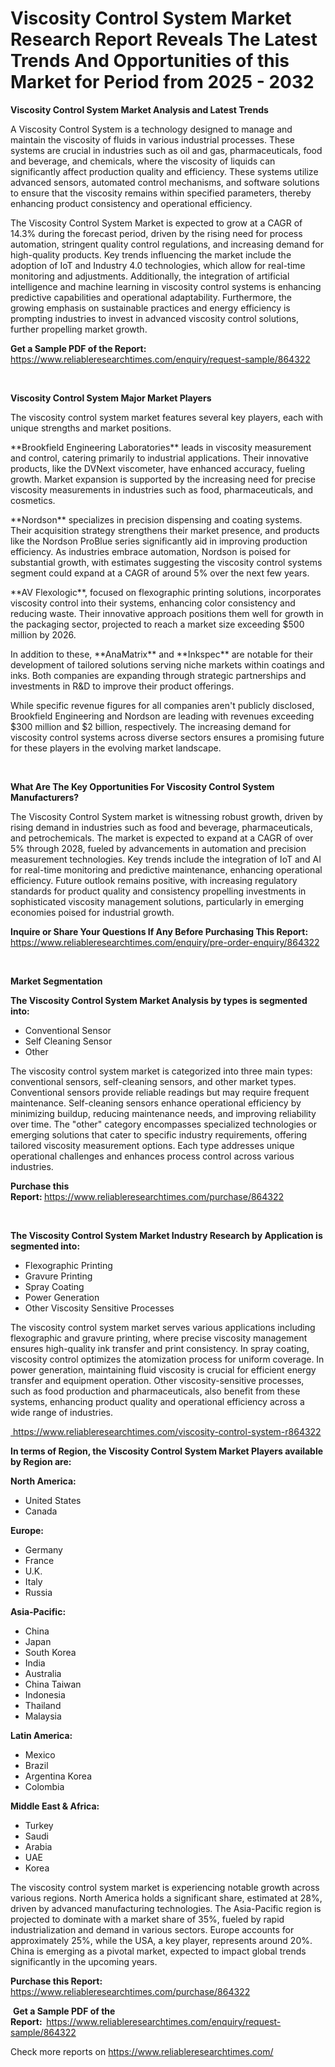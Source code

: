 <p><h1>Viscosity Control System Market Research Report Reveals The Latest Trends And Opportunities of this Market for Period from 2025 - 2032</h1></p><p><strong>Viscosity Control System Market Analysis and Latest Trends</strong></p>
<p><p>A Viscosity Control System is a technology designed to manage and maintain the viscosity of fluids in various industrial processes. These systems are crucial in industries such as oil and gas, pharmaceuticals, food and beverage, and chemicals, where the viscosity of liquids can significantly affect production quality and efficiency. These systems utilize advanced sensors, automated control mechanisms, and software solutions to ensure that the viscosity remains within specified parameters, thereby enhancing product consistency and operational efficiency.</p><p>The Viscosity Control System Market is expected to grow at a CAGR of 14.3% during the forecast period, driven by the rising need for process automation, stringent quality control regulations, and increasing demand for high-quality products. Key trends influencing the market include the adoption of IoT and Industry 4.0 technologies, which allow for real-time monitoring and adjustments. Additionally, the integration of artificial intelligence and machine learning in viscosity control systems is enhancing predictive capabilities and operational adaptability. Furthermore, the growing emphasis on sustainable practices and energy efficiency is prompting industries to invest in advanced viscosity control solutions, further propelling market growth.</p></p>
<p><strong>Get a Sample PDF of the Report:&nbsp;</strong> <a href="https://www.reliableresearchtimes.com/enquiry/request-sample/864322?utm_campaign=3315&utm_medium=2&utm_source=Github&utm_content=ia&utm_term=10042025&utm_id=viscosity-control-system">https://www.reliableresearchtimes.com/enquiry/request-sample/864322</a></p>
<p>&nbsp;</p>
<p><strong>Viscosity Control System Major Market Players</strong></p>
<p><p>The viscosity control system market features several key players, each with unique strengths and market positions. </p><p>**Brookfield Engineering Laboratories** leads in viscosity measurement and control, catering primarily to industrial applications. Their innovative products, like the DVNext viscometer, have enhanced accuracy, fueling growth. Market expansion is supported by the increasing need for precise viscosity measurements in industries such as food, pharmaceuticals, and cosmetics.</p><p>**Nordson** specializes in precision dispensing and coating systems. Their acquisition strategy strengthens their market presence, and products like the Nordson ProBlue series significantly aid in improving production efficiency. As industries embrace automation, Nordson is poised for substantial growth, with estimates suggesting the viscosity control systems segment could expand at a CAGR of around 5% over the next few years.</p><p>**AV Flexologic**, focused on flexographic printing solutions, incorporates viscosity control into their systems, enhancing color consistency and reducing waste. Their innovative approach positions them well for growth in the packaging sector, projected to reach a market size exceeding $500 million by 2026.</p><p>In addition to these, **AnaMatrix** and **Inkspec** are notable for their development of tailored solutions serving niche markets within coatings and inks. Both companies are expanding through strategic partnerships and investments in R&D to improve their product offerings.</p><p>While specific revenue figures for all companies aren't publicly disclosed, Brookfield Engineering and Nordson are leading with revenues exceeding $300 million and $2 billion, respectively. The increasing demand for viscosity control systems across diverse sectors ensures a promising future for these players in the evolving market landscape.</p></p>
<p>&nbsp;</p>
<p><strong>What Are The Key Opportunities For Viscosity Control System Manufacturers?</strong></p>
<p><p>The Viscosity Control System market is witnessing robust growth, driven by rising demand in industries such as food and beverage, pharmaceuticals, and petrochemicals. The market is expected to expand at a CAGR of over 5% through 2028, fueled by advancements in automation and precision measurement technologies. Key trends include the integration of IoT and AI for real-time monitoring and predictive maintenance, enhancing operational efficiency. Future outlook remains positive, with increasing regulatory standards for product quality and consistency propelling investments in sophisticated viscosity management solutions, particularly in emerging economies poised for industrial growth.</p></p>
<p><strong>Inquire or Share Your Questions If Any Before Purchasing This Report:</strong> <a href="https://www.reliableresearchtimes.com/enquiry/pre-order-enquiry/864322?utm_campaign=3315&utm_medium=2&utm_source=Github&utm_content=ia&utm_term=10042025&utm_id=viscosity-control-system">https://www.reliableresearchtimes.com/enquiry/pre-order-enquiry/864322</a></p>
<p>&nbsp;</p>
<p><strong>Market Segmentation</strong></p>
<p><strong>The Viscosity Control System Market Analysis by types is segmented into:</strong></p>
<p><ul><li>Conventional Sensor</li><li>Self Cleaning Sensor</li><li>Other</li></ul></p>
<p><p>The viscosity control system market is categorized into three main types: conventional sensors, self-cleaning sensors, and other market types. Conventional sensors provide reliable readings but may require frequent maintenance. Self-cleaning sensors enhance operational efficiency by minimizing buildup, reducing maintenance needs, and improving reliability over time. The "other" category encompasses specialized technologies or emerging solutions that cater to specific industry requirements, offering tailored viscosity measurement options. Each type addresses unique operational challenges and enhances process control across various industries.</p></p>
<p><strong>Purchase this Report:&nbsp;</strong><a href="https://www.reliableresearchtimes.com/purchase/864322?utm_campaign=3315&utm_medium=2&utm_source=Github&utm_content=ia&utm_term=10042025&utm_id=viscosity-control-system">https://www.reliableresearchtimes.com/purchase/864322</a></p>
<p>&nbsp;</p>
<p><strong>The Viscosity Control System Market Industry Research by Application is segmented into:</strong></p>
<p><ul><li>Flexographic Printing</li><li>Gravure Printing</li><li>Spray Coating</li><li>Power Generation</li><li>Other Viscosity Sensitive Processes</li></ul></p>
<p><p>The viscosity control system market serves various applications including flexographic and gravure printing, where precise viscosity management ensures high-quality ink transfer and print consistency. In spray coating, viscosity control optimizes the atomization process for uniform coverage. In power generation, maintaining fluid viscosity is crucial for efficient energy transfer and equipment operation. Other viscosity-sensitive processes, such as food production and pharmaceuticals, also benefit from these systems, enhancing product quality and operational efficiency across a wide range of industries.</p></p>
<p><a href="https://www.reliableresearchtimes.com/viscosity-control-system-r864322?utm_campaign=3315&utm_medium=2&utm_source=Github&utm_content=ia&utm_term=10042025&utm_id=viscosity-control-system">&nbsp;https://www.reliableresearchtimes.com/viscosity-control-system-r864322</a></p>
<p><strong>In terms of Region, the Viscosity Control System Market Players available by Region are:</strong></p>
<p>
    <p> <strong> North America: </strong>
        <ul>
            <li>United States</li>
            <li>Canada</li>
        </ul>
        </p> 
    <p> <strong> Europe: </strong>
        <ul>
            <li>Germany</li>
            <li>France</li>
            <li>U.K.</li>
            <li>Italy</li>
            <li>Russia</li>
        </ul>
        </p> 
    <p> <strong> Asia-Pacific: </strong>
        <ul>
            <li>China</li>
            <li>Japan</li>
            <li>South Korea</li>
            <li>India</li>
            <li>Australia</li>
            <li>China Taiwan</li>
            <li>Indonesia</li>
            <li>Thailand</li>
            <li>Malaysia</li>
        </ul>
        </p> 
    <p> <strong> Latin America: </strong>
        <ul>
            <li>Mexico</li>
            <li>Brazil</li>
            <li>Argentina Korea</li>
            <li>Colombia</li>
        </ul>
        </p> 
    <p> <strong> Middle East & Africa: </strong>
        <ul>
            <li>Turkey</li>
            <li>Saudi</li>
            <li>Arabia</li>
            <li>UAE</li>
            <li>Korea</li>
        </ul>
    </p>
    </p>
<p><p>The viscosity control system market is experiencing notable growth across various regions. North America holds a significant share, estimated at 28%, driven by advanced manufacturing technologies. The Asia-Pacific region is projected to dominate with a market share of 35%, fueled by rapid industrialization and demand in various sectors. Europe accounts for approximately 25%, while the USA, a key player, represents around 20%. China is emerging as a pivotal market, expected to impact global trends significantly in the upcoming years.</p></p>
<p><strong>Purchase this Report: </strong><a href="https://www.reliableresearchtimes.com/purchase/864322?utm_campaign=3315&utm_medium=2&utm_source=Github&utm_content=ia&utm_term=10042025&utm_id=viscosity-control-system">https://www.reliableresearchtimes.com/purchase/864322</a></p>
<p>&nbsp;<strong>Get a Sample PDF of the Report:&nbsp;&nbsp;</strong><a href="https://www.reliableresearchtimes.com/enquiry/request-sample/864322?utm_campaign=3315&utm_medium=2&utm_source=Github&utm_content=ia&utm_term=10042025&utm_id=viscosity-control-system">https://www.reliableresearchtimes.com/enquiry/request-sample/864322</a></p>
<p><strong></strong></p>
<p>Check more reports on <a href="https://www.reliableresearchtimes.com/?utm_campaign=3315&utm_medium=2&utm_source=Github&utm_content=ia&utm_term=10042025&utm_id=viscosity-control-system">https://www.reliableresearchtimes.com/</a></p>